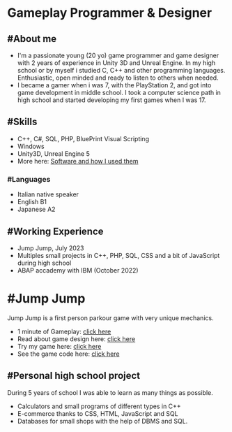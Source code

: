 # Gameplay Programmer & Designer


## #About me
- I'm a passionate young (20 yo) game programmer and game designer with 2 years of experience in Unity 3D and Unreal Engine. In my high school or by myself i studied C, C++ and other programming languages. Enthusiastic, open minded and ready to listen to others when needed.
- I became a gamer when i was 7, with the PlayStation 2, and got into game development in middle school. I took a computer science path in high school and started developing my first games when I was 17.

## #Skills
- C++, C#, SQL, PHP, BluePrint Visual Scripting
- Windows
- Unity3D, Unreal Engine 5
- More here: [Software and how I used them](https://github.com/GiuseppeRotondo03/GiuseppeRotondo03.github.io/blob/main/List%20of%20Programs%20that%20i%20know.pdf)

### #Languages
- Italian native speaker
- English B1
- Japanese A2

## #Working Experience
- Jump Jump, July 2023
- Multiples small projects in C++, PHP, SQL, CSS and a bit of JavaScript during high school
- ABAP accademy with IBM (October 2022)

# #Jump Jump
Jump Jump is a first person parkour game with very unique mechanics.
- 1 minute of Gameplay: [click here](https://youtu.be/PvDKkf-1XQo)
- Read about game design here: [click here](https://giusepperotondo03.github.io/JumpJump_Project.github.io-/)
- Try my game here: [click here](https://giusepperotondo.itch.io/jump-jump)
- See the game code here: [click here](https://giusepperotondo03.github.io/JumpJumpCode.Github.io/)

## #Personal high school project
During 5 years of school I was able to learn as many things as possible.
- Calculators and small programs of different types in C++
- E-commerce thanks to CSS, HTML, JavaScript and SQL
- Databases for small shops with the help of DBMS and SQL.

